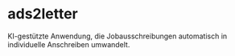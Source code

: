 # ads2letter
KI-gestützte Anwendung, die Jobausschreibungen automatisch in individuelle Anschreiben umwandelt.
